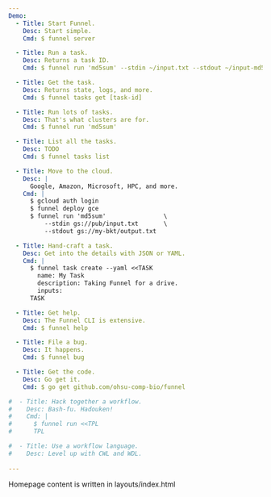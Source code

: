 ```yaml
---
Demo:
  - Title: Start Funnel.
    Desc: Start simple.
    Cmd: $ funnel server

  - Title: Run a task.
    Desc: Returns a task ID.
    Cmd: $ funnel run 'md5sum' --stdin ~/input.txt --stdout ~/input-md5.txt

  - Title: Get the task.
    Desc: Returns state, logs, and more.
    Cmd: $ funnel tasks get [task-id]

  - Title: Run lots of tasks.
    Desc: That's what clusters are for.
    Cmd: $ funnel run 'md5sum' 

  - Title: List all the tasks.
    Desc: TODO
    Cmd: $ funnel tasks list

  - Title: Move to the cloud.
    Desc: |
      Google, Amazon, Microsoft, HPC, and more.
    Cmd: |
      $ gcloud auth login
      $ funnel deploy gce
      $ funnel run 'md5sum'                \
          --stdin gs://pub/input.txt       \
          --stdout gs://my-bkt/output.txt

  - Title: Hand-craft a task.
    Desc: Get into the details with JSON or YAML.
    Cmd: |
      $ funnel task create --yaml <<TASK
        name: My Task
        description: Taking Funnel for a drive.
        inputs:
      TASK

  - Title: Get help.
    Desc: The Funnel CLI is extensive.
    Cmd: $ funnel help

  - Title: File a bug.
    Desc: It happens.
    Cmd: $ funnel bug

  - Title: Get the code.
    Desc: Go get it.
    Cmd: $ go get github.com/ohsu-comp-bio/funnel

#  - Title: Hack together a workflow.
#    Desc: Bash-fu. Hadouken!
#    Cmd: |
#      $ funnel run <<TPL
#      TPL

#  - Title: Use a workflow language.
#    Desc: Level up with CWL and WDL.
    
---
```


Homepage content is written in layouts/index.html
